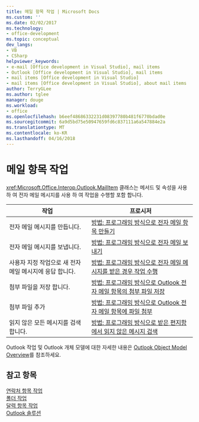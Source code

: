 ```yaml
---
title: 메일 항목 작업 | Microsoft Docs
ms.custom: ''
ms.date: 02/02/2017
ms.technology:
- office-development
ms.topic: conceptual
dev_langs:
- VB
- CSharp
helpviewer_keywords:
- e-mail [Office development in Visual Studio], mail items
- Outlook [Office development in Visual Studio], mail items
- mail items [Office development in Visual Studio]
- mail items [Office development in Visual Studio], about mail items
author: TerryGLee
ms.author: tglee
manager: douge
ms.workload:
- office
ms.openlocfilehash: b6eef48686332231d08397780b481f6770bdad0e
ms.sourcegitcommit: 6a9d5bd75e50947659fd6c837111a6a547884e2a
ms.translationtype: MT
ms.contentlocale: ko-KR
ms.lasthandoff: 04/16/2018
---
```

# <a name="working-with-mail-items"></a>메일 항목 작업
  <xref:Microsoft.Office.Interop.Outlook.MailItem> 클래스는 메서드 및 속성을 사용 하 여 전자 메일 메시지를 사용 하 여 작업을 수행할 포함 합니다.  
  
|작업|프로시저|  
|----------|---------------|  
|전자 메일 메시지를 만듭니다.|[방법: 프로그래밍 방식으로 전자 메일 항목 만들기](../vsto/how-to-programmatically-create-an-e-mail-item.md)|  
|전자 메일 메시지를 보냅니다.|[방법: 프로그래밍 방식으로 전자 메일 보내기](../vsto/how-to-programmatically-send-e-mail-programmatically.md)|  
|사용자 지정 작업으로 새 전자 메일 메시지에 응답 합니다.|[방법: 프로그래밍 방식으로 전자 메일 메시지를 받은 경우 작업 수행](../vsto/how-to-programmatically-perform-actions-when-an-e-mail-message-is-received.md)|  
|첨부 파일을 저장 합니다.|[방법: 프로그래밍 방식으로 Outlook 전자 메일 항목의 첨부 파일 저장](../vsto/how-to-programmatically-save-attachments-from-outlook-e-mail-items.md)|  
|첨부 파일 추가|[방법: 프로그래밍 방식으로 Outlook 전자 메일 항목에 파일 첨부](../vsto/how-to-programmatically-attach-files-to-outlook-e-mail-items.md)|  
|읽지 않은 모든 메시지를 검색 합니다.|[방법: 프로그래밍 방식으로 받은 편지함에서 읽지 않은 메시지 검색](../vsto/how-to-programmatically-retrieve-unread-messages-from-the-inbox.md)|  
  
 Outlook 작업 및 Outlook 개체 모델에 대한 자세한 내용은 [Outlook Object Model Overview](../vsto/outlook-object-model-overview.md)를 참조하세요.  
  
## <a name="see-also"></a>참고 항목  
 [연락처 항목 작업](../vsto/working-with-contact-items.md)   
 [폴더 작업](../vsto/working-with-folders.md)   
 [달력 항목 작업](../vsto/working-with-calendar-items.md)   
 [Outlook 솔루션](../vsto/outlook-solutions.md)  
  
  